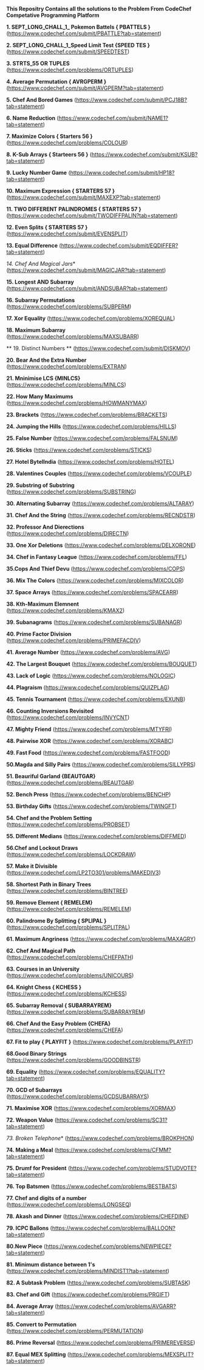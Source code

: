 **This Repositry Contains all the solutions to the Problem From CodeChef Competative Programming Platform**


**1. SEPT_LONG_CHALL_1_ Pokemon Battels { PBATTELS }**
(https://www.codechef.com/submit/PBATTLE?tab=statement)

**2. SEPT_LONG_CHALL_1_Speed Limit Test {SPEED TES }**
(https://www.codechef.com/submit/SPEEDTEST)

**3. STRTS_55 OR TUPLES**
(https://www.codechef.com/problems/ORTUPLES)

**4. Average Permutation { AVRGPERM }**
(https://www.codechef.com/submit/AVGPERM?tab=statement)

**5. Chef And Bored Games**
(https://www.codechef.com/submit/PCJ18B?tab=statement)


**6. Name Reduction**
(https://www.codechef.com/submit/NAME1?tab=statement)


**7. Maximize Colors { Starters 56 }**
(https://www.codechef.com/problems/COLOUR)


**8. K-Sub Arrays { Starteers 56 }**
(https://www.codechef.com/submit/KSUB?tab=statement)


**9. Lucky Number Game**
(https://www.codechef.com/submit/HP18?tab=statement)

**10.  Maximum Expression  { STARTERS 57 }**
(https://www.codechef.com/submit/MAXEXP?tab=statement)

**11.  TWO DIFFERENT PALINDROMES { STARTERS 57 }**
(https://www.codechef.com/submit/TWODIFFPALIN?tab=statement)

**12.  Even Splits { STARTERS 57 }**
(https://www.codechef.com/submit/EVENSPLIT)

**13.  Equal Difference**
(https://www.codechef.com/submit/EQDIFFER?tab=statement)

*14.  Chef And Magical Jars**
(https://www.codechef.com/submit/MAGICJAR?tab=statement)


**15.  Longest AND Subarray**
(https://www.codechef.com/submit/ANDSUBAR?tab=statement)


**16.   Subarray Permutations**
(https://www.codechef.com/problems/SUBPERM)

**17.    Xor Equality**
(https://www.codechef.com/problems/XOREQUAL)

**18.  Maximum Subarray**
(https://www.codechef.com/problems/MAXSUBARR)


** 19. Distinct Numbers **
(https://www.codechef.com/submit/DISKMOV)


**20.  Bear And the Extra Number**
(https://www.codechef.com/problems/EXTRAN)

**21.  Mninimise LCS {MINLCS}**
(https://www.codechef.com/problems/MINLCS)


**22.  How Many Maximums**
(https://www.codechef.com/problems/HOWMANYMAX)

**23.   Brackets**
(https://www.codechef.com/problems/BRACKETS)


**24.  Jumping the Hills**
(https://www.codechef.com/problems/HILLS)

**25.  False Number**
(https://www.codechef.com/problems/FALSNUM)

**26.   Sticks**
(https://www.codechef.com/problems/STICKS)

**27.  Hotel BytelIndia**
(https://www.codechef.com/problems/HOTEL)


**28. Valentines Couples**
(https://www.codechef.com/problems/VCOUPLE)


**29. Substring of Substring**
(https://www.codechef.com/problems/SUBSTRING)



**30. Alternating Subarray**
(https://www.codechef.com/problems/ALTARAY)

**31.  Chef And the String**
(https://www.codechef.com/problems/RECNDSTR)


**32.  Professor And Dierections**
(https://www.codechef.com/problems/DIRECTN)

**33. One Xor Deletions**
(https://www.codechef.com/problems/DELXORONE)


**34. Chef in Fantasy League**
(https://www.codechef.com/problems/FFL)

**35.Cops And Thief Devu**
(https://www.codechef.com/problems/COPS)

**36. Mix The Colors**
(https://www.codechef.com/problems/MIXCOLOR)


**37. Space Arrays**
(https://www.codechef.com/problems/SPACEARR)


**38. Kth-Maximum Elemnent**
(https://www.codechef.com/problems/KMAX2)

**39. Subanagrams**
(https://www.codechef.com/problems/SUBANAGR)

**40.  Prime Factor Division**
(https://www.codechef.com/problems/PRIMEFACDIV)


**41.  Average Number**
(https://www.codechef.com/problems/AVG)


**42. The Largest Bouquet**
(https://www.codechef.com/problems/BOUQUET)

**43. Lack of Logic**
(https://www.codechef.com/problems/NOLOGIC)


**44. Plagraism**
(https://www.codechef.com/problems/QUIZPLAG)

**45. Tennis Tournament**
(https://www.codechef.com/problems/EXUNB)

**46. Counting Inversions Revisited**
(https://www.codechef.com/problems/INVYCNT)

**47. Mighty Friend**
(https://www.codechef.com/problems/MTYFRI)

**48. Pairwise XOR**
(https://www.codechef.com/problems/XORABC)


**49. Fast Food**
(https://www.codechef.com/problems/FASTFOOD)

**50.Magda and Silly Pairs**
(https://www.codechef.com/problems/SILLYPRS)

**51. Beauriful Garland {BEAUTGAR}**
(https://www.codechef.com/problems/BEAUTGAR)

**52. Bench Press**
(https://www.codechef.com/problems/BENCHP)

**53. Birthday Gifts**
(https://www.codechef.com/problems/TWINGFT)

**54. Chef and the Problem Setting**
(https://www.codechef.com/problems/PROBSET)

**55. Different Medians**
(https://www.codechef.com/problems/DIFFMED)

**56.Chef and Lockout Draws**
(https://www.codechef.com/problems/LOCKDRAW)

**57. Make it Divisible**
(https://www.codechef.com/LP2TO301/problems/MAKEDIV3)


**58. Shortest Path in Binary Trees**
(https://www.codechef.com/problems/BINTREE)


**59. Remove Element { REMELEM}**
(https://www.codechef.com/problems/REMELEM)

**60. Palindrome By Splitting { SPLIPAL }**
(https://www.codechef.com/problems/SPLITPAL)


**61. Maximum Angriness**
(https://www.codechef.com/problems/MAXAGRY)

**62. Chef And Magical Path**
(https://www.codechef.com/problems/CHEFPATH)

**63. Courses in an University**
(https://www.codechef.com/problems/UNICOURS)

**64. Knight Chess { KCHESS }**
(https://www.codechef.com/problems/KCHESS)

**65. Subarray Removal { SUBARRAYREM}**
(https://www.codechef.com/problems/SUBARRAYREM)

**66. Chef And the Easy Problem  {CHEFA}**
(https://www.codechef.com/problems/CHEFA)


**67. Fit to play { PLAYFIT }**
(https://www.codechef.com/problems/PLAYFIT)


**68.Good Binary Strings**
(https://www.codechef.com/problems/GOODBINSTR)

**69. Equality**
(https://www.codechef.com/problems/EQUALITY?tab=statement)


**70. GCD of Subarrays**
(https://www.codechef.com/problems/GCDSUBARRAYS)

**71. Maximise XOR**
(https://www.codechef.com/problems/XORMAX)

**72.  Weapon Value**
(https://www.codechef.com/problems/SC31?tab=statement)

*73. Broken Telephone**
(https://www.codechef.com/problems/BROKPHON)

**74. Making a Meal**
(https://www.codechef.com/problems/CFMM?tab=statement)

**75. Drumf for President**
(https://www.codechef.com/problems/STUDVOTE?tab=statement)

**76. Top Batsmen**
(https://www.codechef.com/problems/BESTBATS)


**77. Chef and digits of a number**
(https://www.codechef.com/problems/LONGSEQ)


**78. Akash and Dinner**
(https://www.codechef.com/problems/CHEFDINE)


**79. ICPC Ballons**
(https://www.codechef.com/problems/BALLOON?tab=statement)

**80.New Piece**
(https://www.codechef.com/problems/NEWPIECE?tab=statement)

**81. Minimum distance between 1's**
(https://www.codechef.com/problems/MINDIST1?tab=statement)


**82. A Subtask Problem**
(https://www.codechef.com/problems/SUBTASK)

**83. Chef and Gift**
(https://www.codechef.com/problems/PRGIFT)

**84. Average Array**
(https://www.codechef.com/problems/AVGARR?tab=statement)

**85.  Convert to Permutation**
(https://www.codechef.com/problems/PERMUTATION)

**86. Prime Reversal**
(https://www.codechef.com/problems/PRIMEREVERSE)

**87. Equal MEX Splitting**
(https://www.codechef.com/problems/MEXSPLIT?tab=statement)
